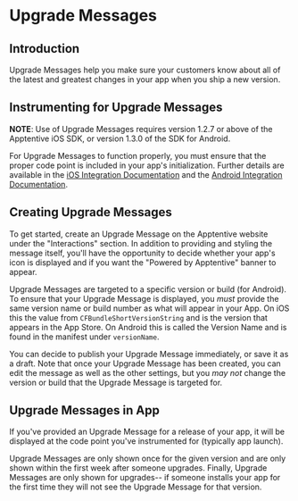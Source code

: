 # Upgrade Messages

## Introduction

Upgrade Messages help you make sure your customers know about all of the latest and greatest changes in your app when you ship a new version.

## Instrumenting for Upgrade Messages

**NOTE**: Use of Upgrade Messages requires version 1.2.7 or above of the Apptentive iOS SDK, or version 1.3.0 of the SDK for Android.

For Upgrade Messages to function properly, you must ensure that the proper code point is included in your app's initialization. Further details are available in the [iOS Integration Documentation](http://www.apptentive.com/docs/ios/) and the [Android Integration Documentation](http://www.apptentive.com/docs/android/).

## Creating Upgrade Messages

To get started, create an Upgrade Message on the Apptentive website under the "Interactions" section. In addition to providing and styling the message itself, you'll have the opportunity to decide whether your app's icon is displayed and if you want the "Powered by Apptentive" banner to appear.

Upgrade Messages are targeted to a specific version or build (for Android).  To ensure that your Upgrade Message is displayed, you *must* provide the same version name or build number as what will appear in your App. On iOS this the value from `CFBundleShortVersionString` and is the version that appears in the App Store. On Android this is called the Version Name and is found in the manifest under `versionName`.

You can decide to publish your Upgrade Message immediately, or save it as a draft.  Note that once your Upgrade Message has been created, you can edit the message as well as the other settings, but you *may not* change the version or build that the Upgrade Message is targeted for.

## Upgrade Messages in App

If you've provided an Upgrade Message for a release of your app, it will be displayed at the code point you've instrumented for (typically app launch).

Upgrade Messages are only shown once for the given version and are only shown within the first week after someone upgrades. Finally, Upgrade Messages are only shown for upgrades-- if someone installs your app for the first time they will not see the Upgrade Message for that version.
